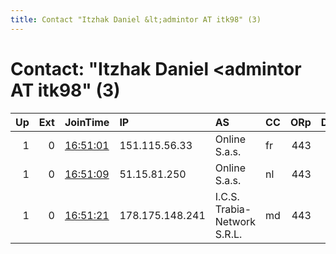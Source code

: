 ```yaml
---
title: Contact "Itzhak Daniel &lt;admintor AT itk98" (3)
---
```


# Contact: "Itzhak Daniel &lt;admintor AT itk98" (3)

|   Up |   Ext | JoinTime                                                                                            | IP              | AS                           | CC   |   ORp |   Dirp | OS    | Version   | Nickname    |   eFamMembers |
|-----:|------:|:----------------------------------------------------------------------------------------------------|:----------------|:-----------------------------|:-----|------:|-------:|:------|:----------|:------------|--------------:|
|    1 |     0 | [16:51:01](https://metrics.torproject.org/rs.html#details/91094CEBDA0C921923EA4213A209B14216F09AC1) | 151.115.56.33   | Online S.a.s.                | fr   |   443 |     80 | Linux | 0.4.4.6   | ENC2WAW1984 |             3 |
|    1 |     0 | [16:51:09](https://metrics.torproject.org/rs.html#details/B086785CD5914B1C332D8404731C1C06967BC178) | 51.15.81.250    | Online S.a.s.                | nl   |   443 |     80 | Linux | 0.4.4.6   | ENC1AMS1984 |             3 |
|    1 |     0 | [16:51:21](https://metrics.torproject.org/rs.html#details/111883B90C7B5243BDBEBC3779A61B1488E758E2) | 178.175.148.241 | I.C.S. Trabia-Network S.R.L. | md   |   443 |     80 | Linux | 0.4.4.6   | ENC3BUH1984 |             3 |
